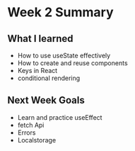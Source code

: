 # Week 2 Summary

## What I learned
- How to use useState effectively
- How to create and reuse components
- Keys in React
- conditional rendering

## Next Week Goals
- Learn and practice useEffect
- fetch Api
- Errors
- Localstorage

